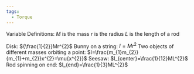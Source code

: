 ```yaml
---
tags:
  - Torque
---
```

Variable Definitions:
$M$ is the mass
$r$ is the radius
$L$ is the length of a rod 

Disk: ${\frac{1}{2}}Mr^{2}$
Bunny on a string: $I=Mr^{2}$ 
Two objects of different masses orbiting a point: $I=\frac{m_{1}m_{2}}{m_{1}+m_{2}}x^{2}=\mu{x^{2}}$
Seesaw: $I_{center}=\frac{1}{12}ML^{2}$
Rod spinning on end: $I_{end}=\frac{1}{3}ML^{2}$



